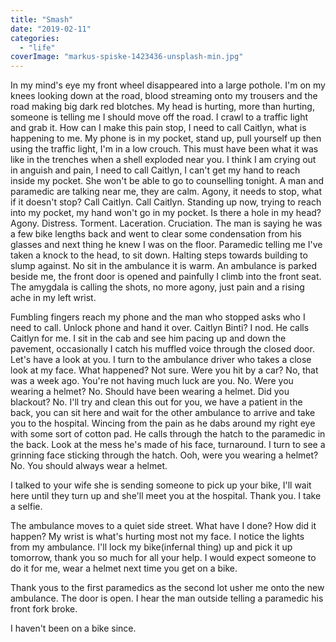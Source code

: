 ```yaml
---
title: "Smash"
date: "2019-02-11"
categories: 
  - "life"
coverImage: "markus-spiske-1423436-unsplash-min.jpg"
---
```


In my mind's eye my front wheel disappeared into a large pothole. I'm on my knees looking down at the road, blood streaming onto my trousers and the road making big dark red blotches. My head is hurting, more than hurting, someone is telling me I should move off the road. I crawl to a traffic light and grab it. How can I make this pain stop, I need to call Caitlyn, what is happening to me. My phone is in my pocket, stand up, pull yourself up then using the traffic light, I'm in a low crouch. This must have been what it was like in the trenches when a shell exploded near you. I think I am crying out in anguish and pain, I need to call Caitlyn, I can't get my hand to reach inside my pocket. She won't be able to go to counselling tonight. A man and paramedic are talking near me, they are calm. Agony, it needs to stop, what if it doesn't stop? Call Caitlyn. Call Caitlyn. Standing up now, trying to reach into my pocket, my hand won't go in my pocket. Is there a hole in my head? Agony. Distress. Torment. Laceration. Cruciation. The man is saying he was a few bike lengths back and went to clear some condensation from his glasses and next thing he knew I was on the floor. Paramedic telling me I've taken a knock to the head, to sit down. Halting steps towards building to slump against. No sit in the ambulance it is warm. An ambulance is parked beside me, the front door is opened and painfully I climb into the front seat. The amygdala is calling the shots, no more agony, just pain and a rising ache in my left wrist.

Fumbling fingers reach my phone and the man who stopped asks who I need to call. Unlock phone and hand it over. Caitlyn Binti? I nod. He calls Caitlyn for me. I sit in the cab and see him pacing up and down the pavement, occasionally I catch his muffled voice through the closed door. Let's have a look at you. I turn to the ambulance driver who takes a close look at my face. What happened? Not sure. Were you hit by a car? No, that was a week ago. You're not having much luck are you. No. Were you wearing a helmet? No. Should have been wearing a helmet. Did you blackout? No. I'll try and clean this out for you, we have a patient in the back, you can sit here and wait for the other ambulance to arrive and take you to the hospital. Wincing from the pain as he dabs around my right eye with some sort of cotton pad. He calls through the hatch to the paramedic in the back. Look at the mess he's made of his face, turnaround. I turn to see a grinning face sticking through the hatch. Ooh, were you wearing a helmet? No. You should always wear a helmet.

I talked to your wife she is sending someone to pick up your bike, I'll wait here until they turn up and she'll meet you at the hospital. Thank you. I take a selfie.

The ambulance moves to a quiet side street. What have I done? How did it happen? My wrist is what's hurting most not my face. I notice the lights from my ambulance. I'll lock my bike(infernal thing) up and pick it up tomorrow, thank you so much for all your help. I would expect someone to do it for me, wear a helmet next time you get on a bike.

Thank yous to the first paramedics as the second lot usher me onto the new ambulance. The door is open. I hear the man outside telling a paramedic his front fork broke.

I haven't been on a bike since.
